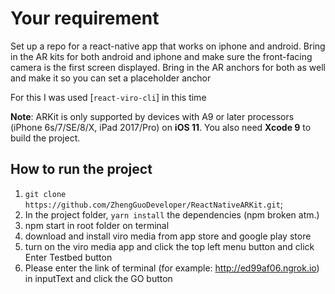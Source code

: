# Your requirement

Set up a repo for a react-native app that works on iphone and android.  Bring in the AR kits for both android and iphone and make sure the front-facing camera is the first screen displayed. Bring in the AR anchors for both as well and make it so you can set a placeholder anchor

For this I was used [`react-viro-cli`] in this time

**Note**: ARKit is only supported by devices with A9 or later processors (iPhone 6s/7/SE/8/X, iPad 2017/Pro) on **iOS 11**. You also need **Xcode 9** to build the project.


## How to run the project

1. `git clone https://github.com/ZhengGuoDeveloper/ReactNativeARKit.git`;
2. In the project folder, `yarn install` the dependencies (npm broken atm.)
3. npm start in root folder on terminal
4. download and install viro media from app store and google play store
5. turn on the viro media app and click the top left menu button and click Enter Testbed button
6. Please enter the link of terminal (for example: http://ed99af06.ngrok.io) in inputText and click the GO button
